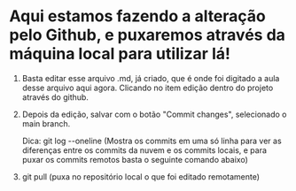 # Aqui estamos fazendo a alteração pelo Github, e puxaremos através da máquina local para utilizar lá!

1. Basta editar esse arquivo .md, já criado, que é onde foi digitado a aula desse arquivo aqui agora. Clicando no item edição dentro do projeto através do github.

2. Depois da edição, salvar com o botão "Commit changes", selecionado o main branch.

    Dica: git log --oneline (Mostra os commits em uma só linha para ver as diferenças entre os commits da nuvem e os commits locais, e para puxar os commits remotos basta o seguinte comando abaixo)

3. git pull (puxa no repositório local o que foi editado remotamente)


